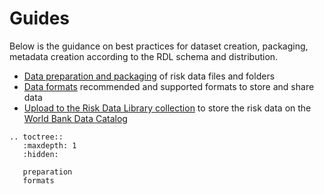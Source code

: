 # Guides

Below is the guidance on best practices for dataset creation, packaging, metadata creation according to the RDL schema and distribution.

- [Data preparation and packaging](preparation.md) of risk data files and folders
- [Data formats](formats.md) recommended and supported formats to store and share data
- [Upload to the Risk Data Library collection](ddh-rdl.md) to store the risk data on the [World Bank Data Catalog](https://datacatalog.worldbank.org/int/search/collections/rdl)



```{eval-rst}
.. toctree::
   :maxdepth: 1
   :hidden:

   preparation
   formats

```
